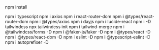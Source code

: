 npm install

npm i typescript
npm i axios
npm i react-router-dom
npm i @types/react-router-dom
npm i @types/axios
npm i dayjs
npm i lucide-react
npm i -D tailwindcss
npx tailwindcss init
npm i tailwind-merge
npm i @tailwindcss/forms -D
npm i @faker-js/faker -D
npm i @types/react -D
npm i @types/react-dom -D
npm i eslint -D
npm i @typescript-eslint -D
npm i autoprefixer -D